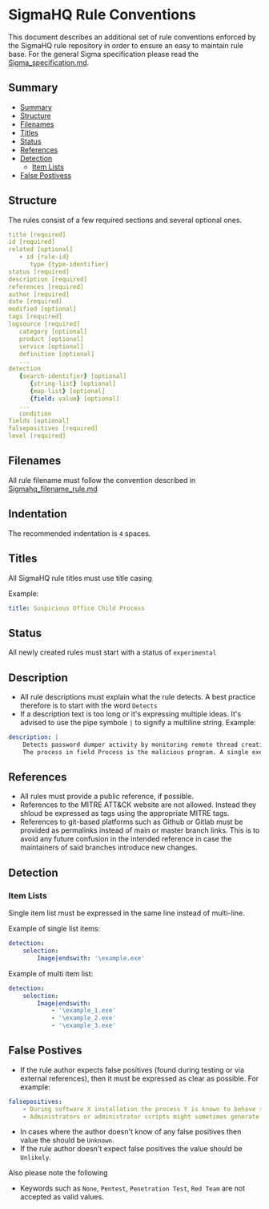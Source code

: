 # SigmaHQ Rule Conventions <!-- omit in toc -->

This document describes an additional set of rule conventions enforced by the SigmaHQ rule repository in order to ensure an easy to maintain rule base. For the general Sigma specification please read the [Sigma_specification.md](../Sigma_specification.md).

## Summary

- [Summary](#summary)
- [Structure](#structure)
- [Filenames](#filenames)
- [Titles](#titles)
- [Status](#status)
- [References](#references)
- [Detection](#detection)
  - [Item Lists](#item-lists)
- [False Postivess](#false-postivess)

## Structure

The rules consist of a few required sections and several optional ones.

```yaml
title [required]
id [required]
related [optional]
   - id {rule-id}
      type {type-identifier}
status [required]
description [required]
references [required]
author [required]
date [required]
modified [optional]
tags [required]
logsource [required]
   category [optional]
   product [optional]
   service [optional]
   definition [optional]
   ...
detection
   {search-identifier} [optional]
      {string-list} [optional]
      {map-list} [optional]
      {field: value} [optional]
   ...
   condition
fields [optional]
falsepositives [required]
level [required]
```

## Filenames

All rule filename must follow the convention described in [Sigmahq_filename_rule.md](./Sigmahq_filename_rule.md)

## Indentation

The recommended indentation is `4` spaces.

## Titles

All SigmaHQ rule titles must use title casing

Example:

```yml
title: Suspicious Office Child Process
```

## Status

All newly created rules must start with a status of `experimental`

## Description

- All rule descriptions must explain what the rule detects. A best practice therefore is to start with the word `Detects`
- If a description text is too long or it's expressing multiple ideas. It's advised to use the pipe symbole `|` to signify a multiline string. Example:

```yml
description: |
    Detects password dumper activity by monitoring remote thread creation EventID 8 in combination with the lsass.exe process as TargetImage.
    The process in field Process is the malicious program. A single execution can lead to hundreds of events.
``` 

## References

- All rules must provide a public reference, if possible.
- References to the MITRE ATT&CK website are not allowed. Instead they shloud be expressed as tags using the appropriate MITRE tags.
- References to git-based platforms such as Github or Gitlab must be provided as permalinks instead of main or master branch links. This is to avoid any future confusion in the intended reference in case the maintainers of said branches introduce new changes.

## Detection

### Item Lists

Single item list must be expressed in the same line instead of multi-line.

Example of single list items:

```yml
detection:
    selection:
        Image|endswith: '\example.exe'
```

Example of multi item list:

```yml
detection:
    selection:
        Image|endswith:
            - '\example_1.exe'
            - '\example_2.exe'
            - '\example_3.exe'
```

## False Postives

- If the rule author expects false positives (found during testing or via external references), then it must be expressed as clear as possible. For example:

```yml
falsepositives:
    - During software X installation the process Y is known to behave similarly as Z 
    - Administrators or administrator scripts might sometimes generate similar activity
```

- In cases where the author doesn't know of any false positives then value the should be `Unknown`.
- If the rule author doesn't expect false positives the value should be `Unlikely`.

Also please note the following

- Keywords such as `None`, `Pentest`, `Penetration Test`, `Red Team` are not accepted as valid values.
